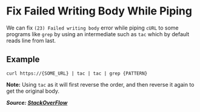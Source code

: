 # Fix Failed Writing Body While Piping

We can fix `(23) Failed writing body` error while piping `cURL` to some programs like `grep` by using an intermediate such as `tac` which by default reads line from last.

## Example

```
curl https://{SOME_URL} | tac | tac | grep {PATTERN}
```

**Note:** Using `tac` as it will first reverse the order, and then reverse it again to get the original body.


***Source: [StackOverFlow](https://stackoverflow.com/a/28879552)***
